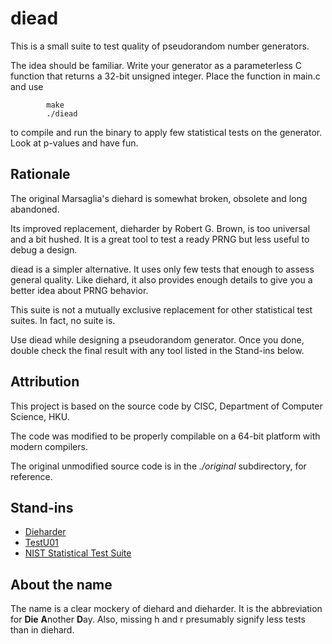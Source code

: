 # diead

This is a small suite to test quality of pseudorandom number generators.

The idea should be familiar. Write your generator as a parameterless
C function that returns a 32-bit unsigned integer. Place the function in
main.c and use
```
		make
		./diead
```
to compile and run the binary to apply few statistical tests on the generator.
Look at p-values and have fun.

## Rationale

The original Marsaglia's diehard is somewhat broken, obsolete and
long abandoned.

Its improved replacement, dieharder by Robert G. Brown, is too universal and
a bit hushed. It is a great tool to test a ready PRNG but less useful to
debug a design.

diead is a simpler alternative. It uses only few tests that enough to assess
general quality. Like diehard, it also provides enough details to give you
a better idea about PRNG behavior.

This suite is not a mutually exclusive replacement for other statistical
test suites. In fact, no suite is.

Use diead while designing a pseudorandom generator. Once you done, double
check the final result with any tool listed in the Stand-ins below.

## Attribution

This project is based on the source code by CISC, Department of Computer
Science, HKU.

The code was modified to be properly compilable on a 64-bit platform
with modern compilers.

The original unmodified source code is in the _./original_ subdirectory,
for reference.

## Stand-ins

* [Dieharder](https://www.phy.duke.edu/~rgb/General/dieharder.php)
* [TestU01](http://simul.iro.umontreal.ca/testu01/tu01.html)
* [NIST Statistical Test Suite](http://csrc.nist.gov/groups/ST/toolkit/rng/)

## About the name

The name is a clear mockery of diehard and dieharder. It is the abbreviation
for **Die** **A**nother **D**ay. Also, missing h and r presumably signify less tests than
in diehard.
